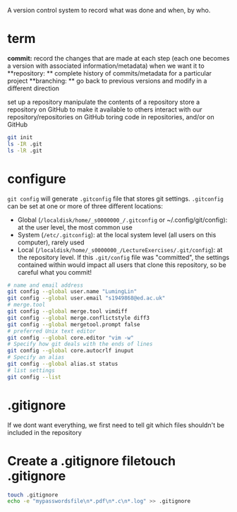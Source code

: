 A version control system to record what was done and when, by who.

# term
**commit:** record the changes that are made at each step (each one becomes a version with associated information/metadata) when we want it to
**repository: ** complete history of commits/metadata for a particular project
**branching: ** go back to previous versions and modify in a different direction



set up a repository
manipulate the contents of a repository
store a repository on GitHub to make it available to others
interact with our repository/repositories on GitHub
toring code in repositories, and/or on GitHub


```bash
git init
ls -IR .git
ls -lR .git
```
# configure
`git config` will generate `.gitconfig` file that stores git settings.
`.gitconfig` can be set at one or more of three different locations:
- Global (`/localdisk/home/_s0000000_/.gitconfig` or ~/.config/git/config): at the user level, the most common use
- System (`/etc/.gitconfig`): at the local system level (all users on this computer), rarely used
- Local (`/localdisk/home/_s0000000_/LectureExercises/.git/config`): at the repository level. If this `.git/config` file was "committed", the settings contained within would impact all users that clone this repository, so be careful what you commit!
```bash
# name and email address
git config --global user.name "LumingLin"
git config --global user.email "s1949868@ed.ac.uk"
# merge.tool
git config --global merge.tool vimdiff
git config --global merge.conflictstyle diff3
git config --global mergetool.prompt false
# preferred Unix text editor
git config --global core.editor "vim -w"
# Specify how git deals with the ends of lines
git config --global core.autocrlf inuput
# Specify an alias
git config --global alias.st status
# list settings
git config --list
```
# .gitignore
If we dont want everything, we first need to tell git which files  shouldn't  be included in the repository  
# Create a .gitignore filetouch .gitignore
```bash
touch .gitignore
echo -e "mypasswordsfile\n*.pdf\n*.c\n*.log" >> .gitignore
```
<!--stackedit_data:
eyJoaXN0b3J5IjpbMTE3NjM1ODU0Miw5NjM4Njg5OTMsMTM4Mz
cwMTI2MCwtMTM2NjE2MTQ1MSwtNTgzOTg3MDMyLC0xOTE0MDEw
MTcwLDE3NjQyMDM3NSwtNzM2NDIxMjM4LC0xMDcyODEwOTYyLD
IxMjE1MzUwMjIsMTIxNDM0MjM3MSwtMTMzOTgzNzI1NiwtNTUx
MjAwMDEsLTIwMTE5NTQ0MDAsMTgxMTg5MTU5LDE2NTAzOTQwOD
csLTc4ODk0NDE1MiwxNDk0OTM3NjUyLDI5NTI3NjE1MCwxNjQ1
MzU4MDQ3XX0=
-->